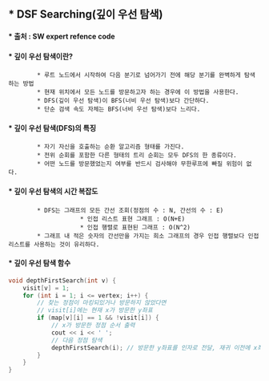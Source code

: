 ## * DSF Searching(깊이 우선 탐색)   
#### * 출처 : SW expert refence code   


#### * 깊이 우선 탐색이란?   
			* 루트 노드에서 시작하여 다음 분기로 넘어가기 전에 해당 분기를 완벽하게 탐색하는 방법   
			* 현재 위치에서 모든 노드를 방문하고자 하는 경우에 이 방법을 사용한다.   
			* DFS(깊이 우선 탐색)이 BFS(너비 우선 탐색)보다 간단하다.   
			* 단순 검색 속도 자체는 BFS(너비 우선 탐색)보다 느리다.   

#### * 깊이 우선 탐색(DFS)의 특징   
			* 자기 자신을 호출하는 순환 알고리즘 형태를 가진다.   
			* 전위 순회를 포함한 다른 형태의 트리 순회는 모두 DFS의 한 종류이다.   
			* 어떤 노드를 방문했었는지 여부를 반드시 검사해야 무한루프에 빠질 위험이 없다.   


#### * 깊이 우선 탐색의 시간 복잡도   
			* DFS는 그래프의 모든 간선 조회(정점의 수 : N, 간선의 수 : E)   
						* 인접 리스트 표현 그래프 : O(N+E)   
						* 인접 행렬로 표현된 그래프 : O(N^2)   
			* 그래프 내 적은 숫자의 간선만을 가지는 희소 그래프의 경우 인접 행렬보다 인접 리스트를 사용하는 것이 유리하다.  

#### * 깊이 우선 탐색 함수   

```c
void depthFirstSearch(int v) {
	visit[v] = 1;
	for (int i = 1; i <= vertex; i++) {
		// 찾는 정점이 마킹되있거나 방문하지 않았다면 
		// visit[i]에는 현재 x가 방문한 y좌표
		if (map[v][i] == 1 && !visit[i]) {
			// x가 방문한 정점 순서 출력 
			cout << i << ' ';
			// 다음 정점 탐색 
			depthFirstSearch(i); // 방문한 y좌표를 인자로 전달, 재귀 이전에 x좌표에서 재귀함수 실행(반복)
		}
	}
}

``` 
